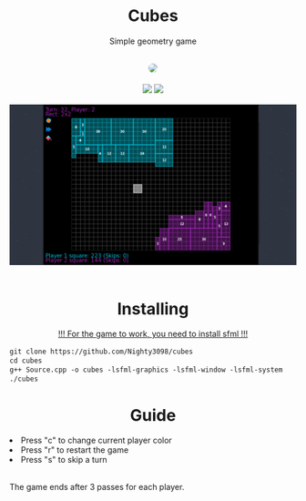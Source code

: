 <h1 align="center">Cubes</h1>
<p align="center">Simple geometry game</p>
<br>

<div class="badges" align="center">
    <img src="https://invidget.switchblade.xyz/r8jWX8ugDd" style="border-radius: 15px;"/><br><br>
    <img src="https://img.shields.io/badge/sfml-%232e7149.svg?style=for-the-badge&logo=sfml&logoColor=black&color=a6e0b8" />
    <img src="https://img.shields.io/badge/c  ++-%2300599C.svg?style=for-the-badge&logo=c%2B%2B&logoColor=black&color=7dc4e4"/>
</div>
<br>
<div class"screenshots" align="center">
    <img src="screenshot.png"></img>
</div>
<br>
<h1 align="center">Installing</h1>

<a href="https://www.sfml-dev.org/"><p align="center">!!! For the game to work, you need to install sfml !!!</a></p>

```
git clone https://github.com/Nighty3098/cubes
cd cubes
g++ Source.cpp -o cubes -lsfml-graphics -lsfml-window -lsfml-system
./cubes
```

<h1 align="center">Guide</h1>
<li>Press "c" to change current player color</li>
<li>Press "r" to restart the game</li>
<li>Press "s" to skip a turn</li>

<br>

The game ends after 3 passes for each player.
